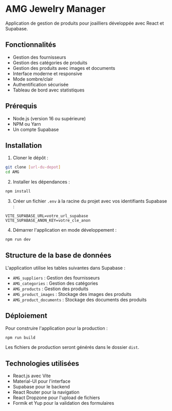 # AMG Jewelry Manager

Application de gestion de produits pour joailliers développée avec React et Supabase.

## Fonctionnalités

- Gestion des fournisseurs
- Gestion des catégories de produits
- Gestion des produits avec images et documents
- Interface moderne et responsive
- Mode sombre/clair
- Authentification sécurisée
- Tableau de bord avec statistiques

## Prérequis

- Node.js (version 16 ou supérieure)
- NPM ou Yarn
- Un compte Supabase

## Installation

1. Cloner le dépôt :
```bash
git clone [url-du-depot]
cd AMG
```

2. Installer les dépendances :
```bash
npm install
```

3. Créer un fichier `.env` à la racine du projet avec vos identifiants Supabase :
```env
VITE_SUPABASE_URL=votre_url_supabase
VITE_SUPABASE_ANON_KEY=votre_cle_anon
```

4. Démarrer l'application en mode développement :
```bash
npm run dev
```

## Structure de la base de données

L'application utilise les tables suivantes dans Supabase :

- `AMG_suppliers` : Gestion des fournisseurs
- `AMG_categories` : Gestion des catégories
- `AMG_products` : Gestion des produits
- `AMG_product_images` : Stockage des images des produits
- `AMG_product_documents` : Stockage des documents des produits

## Déploiement

Pour construire l'application pour la production :

```bash
npm run build
```

Les fichiers de production seront générés dans le dossier `dist`.

## Technologies utilisées

- React.js avec Vite
- Material-UI pour l'interface
- Supabase pour le backend
- React Router pour la navigation
- React Dropzone pour l'upload de fichiers
- Formik et Yup pour la validation des formulaires
